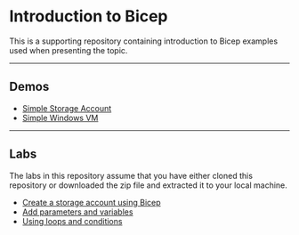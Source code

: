 # Introduction to Bicep

This is a supporting repository containing introduction to Bicep examples used when presenting the topic.

---

## Demos

* [Simple Storage Account](/demos/simple-storage-account/simple-storage-account.md)
* [Simple Windows VM](/demos/simple-windows-vm/simple-windows-vm.md)

---

## Labs

The labs in this repository assume that you have either cloned this repository or downloaded the zip file and extracted it to your local machine.

* [Create a storage account using Bicep](labs/create-a-storage-account-using-bicep.md)
* [Add parameters and variables](labs/add-parameters-and-variables.md)
* [Using loops and conditions](labs/using-loops-and-conditions.md)
